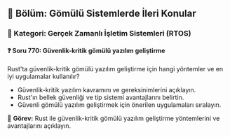 ## 📘 Bölüm: Gömülü Sistemlerde İleri Konular
### 🔹 Kategori: Gerçek Zamanlı İşletim Sistemleri (RTOS)
#### ❓ Soru 770: Güvenlik-kritik gömülü yazılım geliştirme

Rust'ta güvenlik-kritik gömülü yazılım geliştirme için hangi yöntemler ve en iyi uygulamalar kullanılır?

- Güvenlik-kritik yazılım kavramını ve gereksinimlerini açıklayın.
- Rust'ın bellek güvenliği ve tip sistemi avantajlarını belirtin.
- Güvenli gömülü yazılım geliştirmek için önerilen uygulamaları sıralayın.

🔧 **Görev:** Rust ile güvenlik-kritik gömülü yazılım geliştirme yöntemlerini ve avantajlarını açıklayın.
